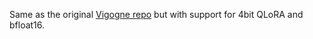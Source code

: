 Same as the original [Vigogne repo](https://github.com/bofenghuang/vigogne/blob/v2.0/README.md) but with support for 4bit QLoRA and bfloat16.
